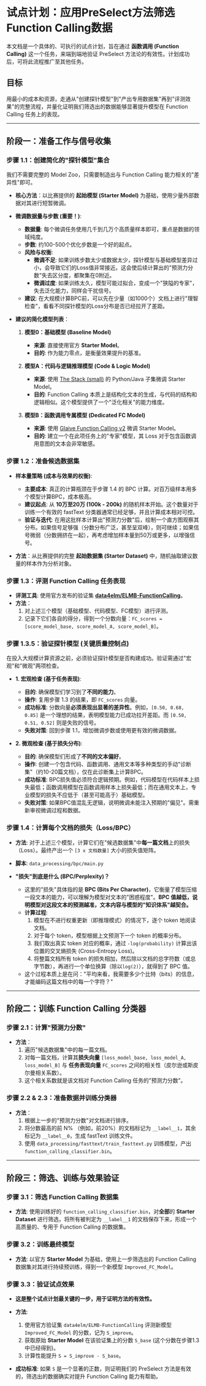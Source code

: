 # 试点计划：应用PreSelect方法筛选Function Calling数据

本文档是一个具体的、可执行的试点计划，旨在通过 **函数调用 (Function Calling)** 这一个任务，来端到端地验证 PreSelect 方法论的有效性。计划成功后，可将此流程推广至其他任务。

## 目标

用最小的成本和资源，走通从"创建探针模型"到"产出专用数据集"再到"评测效果"的完整流程，并量化证明我们筛选出的数据能够显著提升模型在 Function Calling 任务上的表现。

---

## 阶段一：准备工作与信号收集

### 步骤 1.1：创建简化的"探针模型"集合

我们不需要完整的 Model Zoo，只需要制造出与 Function Calling 能力相关的"差异性"即可。

-   **核心方法**：以比赛提供的 **起始模型 (Starter Model)** 为基础，使用少量外部数据对其进行短暂微调。

-   **微调数据量与步数 (重要！)**:
    -   **数据量**: 每个微调任务使用几千到几万个高质量样本即可，重点是数据的领域纯度。
    -   **步数**: 约100-500个优化步数是一个好的起点。
    -   **风险与权衡**:
        -   **微调不足**: 如果训练步数太少或数据太少，探针模型与基础模型差异过小，会导致它们的Loss值非常接近。这会使后续计算出的"预测力分数"失去区分度，都聚集在0附近。
        -   **微调过度**: 如果训练太久，模型可能过拟合，变成一个"狭隘的专家"，失去泛化能力，同样会干扰信号。
    -   **建议**: 在大规模计算BPC前，可以先在少量（如1000个）文档上进行"理智检查"，看看不同探针模型的Loss分布是否已经拉开了差距。

-   **建议的简化模型列表**：
    1.  **模型0：基础模型 (Baseline Model)**
        -   **来源**: 直接使用官方 **Starter Model**。
        -   **目的**: 作为能力零点，是衡量效果提升的基准。

    2.  **模型A：代码与逻辑推理模型 (Code & Logic Model)**
        -   **来源**: 使用 [The Stack (small)](https://huggingface.co/datasets/bigcode/the-stack-smol) 的 Python/Java 子集微调 Starter Model。
        -   **目的**: Function Calling 本质上是结构化文本的生成，与代码的结构和逻辑相似。这个模型提供了一个"泛化相关"的能力维度。

    3.  **模型B：函数调用专属模型 (Dedicated FC Model)**
        -   **来源**: 使用 [Glaive Function Calling v2](https://huggingface.co/datasets/glaiveai/glaive-function-calling-v2) 微调 Starter Model。
        -   **目的**: 建立一个在此项任务上的"专家"模型，其 Loss 对于包含函数调用意图的文本会非常敏感。

### 步骤 1.2：准备候选数据集

-   **样本量策略 (成本与效果的权衡)**:
    -   **主要成本**: 真正的计算瓶颈在于步骤 1.4 的 BPC 计算。对百万级样本用多个模型计算BPC，成本极高。
    -   **建议起点**: 从 **10万至20万 (100k - 200k)** 的随机样本开始。这个数量对于训练一个有效的 fastText 分类器通常已经足够，并且计算成本相对可控。
    -   **验证与迭代**: 在用这批样本计算出"预测力分数"后，绘制一个直方图观察其分布。如果信号足够强（分数分布广泛，甚至呈双峰），则可继续；如果信号微弱（分数拥挤在一起），再考虑增加样本量到50万或更多，以增强信号。

-   **方法**：从比赛提供的完整 **起始数据集 (Starter Dataset)** 中，随机抽取建议数量的样本作为分析对象。

### 步骤 1.3：评测 Function Calling 任务表现

-   **评测工具**: 使用官方发布的验证集 [**data4elm/ELMB-FunctionCalling**](https://huggingface.co/datasets/data4elm/ELMB-FunctionCalling)。
-   **方法**：
    1.  对上述三个模型（基础模型、代码模型、FC模型）进行评测。
    2.  记录下它们各自的得分，得到一个分数向量：`FC_scores = [score_model_base, score_model_A, score_model_B]`。

### 步骤 1.3.5：验证探针模型 (关键质量控制点)

在投入大规模计算资源之前，必须验证探针模型是否构建成功。验证需通过"宏观"和"微观"两项检查。

-   **1. 宏观检查 (基于任务表现)**:
    -   **目的**: 确保模型们学习到了**不同的能力**。
    -   **操作**: 复用步骤 1.3 的结果，即 `FC_scores` 向量。
    -   **成功标准**: 分数向量**必须表现出显著的差异性**。例如，`[0.50, 0.68, 0.85]` 是一个理想的结果，表明模型能力已成功拉开差距。而 `[0.50, 0.51, 0.52]` 则是失败的信号。
    -   **失败对策**: 回到步骤 1.1，增加微调步数或使用更有效的微调数据。

-   **2. 微观检查 (基于损失分布)**:
    -   **目的**: 确保模型们形成了**不同的文本偏好**。
    -   **操作**: 创建一个包含代码、函数调用、通用文本等多种类型的手动"诊断集"（约10-20篇文档），仅在此诊断集上计算BPC。
    -   **成功标准**: BPC损失值必须符合逻辑预期。例如，代码模型在代码样本上损失最低；函数调用模型在函数调用样本上损失最低；而在通用文本上，专业模型的损失不应低于（甚至可能高于）基础模型。
    -   **失败对策**: 如果BPC值混乱无逻辑，说明微调未能注入预期的"偏见"。需重新审视微调过程和数据。

### 步骤 1.4：计算每个文档的损失（Loss/BPC）

-   **方法**: 对于上述三个模型，计算它们在"候选数据集"中**每一篇文档**上的损失（Loss）。最终产出一个 `[3 x 文档数量]` 大小的损失值矩阵。
-   **脚本**: `data_processing/bpc/main.py`

-   **"损失"到底是什么 (BPC/Perplexity)？**
    -   这里的"损失"具体指的是 **BPC (Bits Per Character)**，它衡量了模型压缩一段文本的能力，可以理解为模型对文本的"困惑程度"。**BPC 值越低，说明模型对这段文本的预测越准，文本内容与模型的"知识体系"越契合。**
    -   **计算过程**: 
        1.  模型在不进行权重更新（即推理模式）的情况下，逐个 token 地阅读文档。
        2.  对于每个 token，模型根据上文预测下一个 token 的概率分布。
        3.  我们取出真实 token 对应的概率，通过 `-log(probability)` 计算出该位置的交叉熵损失 (Cross-Entropy Loss)。
        4.  将整篇文档所有 token 的损失相加，然后除以文档的总字符数（或总字节数），再进行一个单位换算（除以`log(2)`），就得到了 BPC 值。
    -   这个过程本质上是在问："平均来看，我需要多少个比特（bits）的信息，才能编码这篇文档中的每一个字符？"

---

## 阶段二：训练 Function Calling 分类器

### 步骤 2.1：计算"预测力分数"

-   **方法**：
    1.  遍历"候选数据集"中的每一篇文档。
    2.  对每一篇文档，计算其**损失向量** `[loss_model_base, loss_model_A, loss_model_B]` 与 **任务表现向量** `FC_scores` 之间的相关性（皮尔逊或斯皮尔曼相关系数）。
    3.  这个相关系数就是该文档对 Function Calling 任务的"预测力分数"。

### 步骤 2.2 & 2.3：准备数据并训练分类器

-   **方法**：
    1.  根据上一步的"预测力分数"对文档进行排序。
    2.  将分数最高的前 N% （例如，前20%）的文档标记为 `__label__1`，其余标记为 `__label__0`，生成 fastText 训练文件。
    3.  使用 `data_processing/fasttext/train_fasttext.py` 训练模型，产出 `function_calling_classifier.bin`。

---

## 阶段三：筛选、训练与效果验证

### 步骤 3.1：筛选 Function Calling 数据集

-   **方法**: 使用训练好的 `function_calling_classifier.bin`，对**全部**的 **Starter Dataset** 进行筛选，将所有被判定为 `__label__1` 的文档保存下来，形成一个高质量的、专用于 Function Calling 的数据集。

### 步骤 3.2：训练最终模型

-   **方法**: 以官方 **Starter Model** 为基础，使用上一步筛选出的 Function Calling 数据集对其进行持续预训练，得到一个新模型 `Improved_FC_Model`。

### 步骤 3.3：验证试点效果

-   **这是整个试点计划最关键的一步，用于证明方法的有效性。**
-   **方法**:
    1.  使用官方验证集 `data4elm/ELMB-FunctionCalling` 评测新模型 `Improved_FC_Model` 的分数，记为 `S_improve`。
    2.  获取原始 **Starter Model** 在该验证集上的分数 `S_base` (这个分数在步骤1.3中已经得到)。
    3.  计算性能提升 `S = S_improve - S_base`。

-   **成功标准**: 如果 `S` 是一个显著的正数，则证明我们的 PreSelect 方法是有效的，筛选出的数据确实对提升 Function Calling 能力有帮助。 